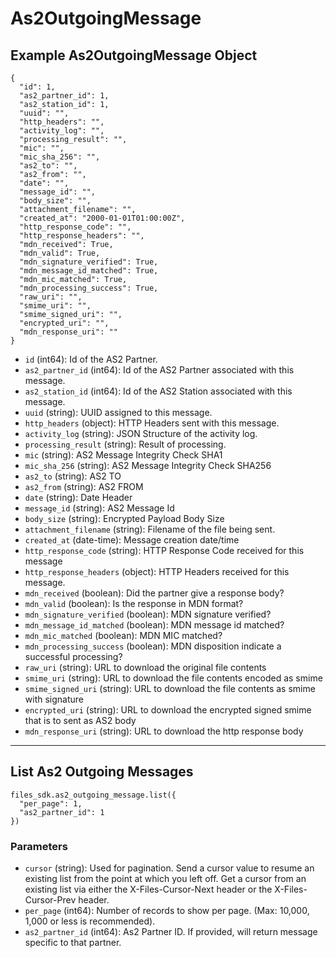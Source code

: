 # As2OutgoingMessage

## Example As2OutgoingMessage Object

```
{
  "id": 1,
  "as2_partner_id": 1,
  "as2_station_id": 1,
  "uuid": "",
  "http_headers": "",
  "activity_log": "",
  "processing_result": "",
  "mic": "",
  "mic_sha_256": "",
  "as2_to": "",
  "as2_from": "",
  "date": "",
  "message_id": "",
  "body_size": "",
  "attachment_filename": "",
  "created_at": "2000-01-01T01:00:00Z",
  "http_response_code": "",
  "http_response_headers": "",
  "mdn_received": True,
  "mdn_valid": True,
  "mdn_signature_verified": True,
  "mdn_message_id_matched": True,
  "mdn_mic_matched": True,
  "mdn_processing_success": True,
  "raw_uri": "",
  "smime_uri": "",
  "smime_signed_uri": "",
  "encrypted_uri": "",
  "mdn_response_uri": ""
}
```

* `id` (int64): Id of the AS2 Partner.
* `as2_partner_id` (int64): Id of the AS2 Partner associated with this message.
* `as2_station_id` (int64): Id of the AS2 Station associated with this message.
* `uuid` (string): UUID assigned to this message.
* `http_headers` (object): HTTP Headers sent with this message.
* `activity_log` (string): JSON Structure of the activity log.
* `processing_result` (string): Result of processing.
* `mic` (string): AS2 Message Integrity Check SHA1
* `mic_sha_256` (string): AS2 Message Integrity Check SHA256
* `as2_to` (string): AS2 TO
* `as2_from` (string): AS2 FROM
* `date` (string): Date Header
* `message_id` (string): AS2 Message Id
* `body_size` (string): Encrypted Payload Body Size
* `attachment_filename` (string): Filename of the file being sent.
* `created_at` (date-time): Message creation date/time
* `http_response_code` (string): HTTP Response Code received for this message
* `http_response_headers` (object): HTTP Headers received for this message.
* `mdn_received` (boolean): Did the partner give a response body?
* `mdn_valid` (boolean): Is the response in MDN format?
* `mdn_signature_verified` (boolean): MDN signature verified?
* `mdn_message_id_matched` (boolean): MDN message id matched?
* `mdn_mic_matched` (boolean): MDN MIC matched?
* `mdn_processing_success` (boolean): MDN disposition indicate a successful processing?
* `raw_uri` (string): URL to download the original file contents
* `smime_uri` (string): URL to download the file contents encoded as smime
* `smime_signed_uri` (string): URL to download the file contents as smime with signature
* `encrypted_uri` (string): URL to download the encrypted signed smime that is to sent as AS2 body
* `mdn_response_uri` (string): URL to download the http response body


---

## List As2 Outgoing Messages

```
files_sdk.as2_outgoing_message.list({
  "per_page": 1,
  "as2_partner_id": 1
})
```

### Parameters

* `cursor` (string): Used for pagination.  Send a cursor value to resume an existing list from the point at which you left off.  Get a cursor from an existing list via either the X-Files-Cursor-Next header or the X-Files-Cursor-Prev header.
* `per_page` (int64): Number of records to show per page.  (Max: 10,000, 1,000 or less is recommended).
* `as2_partner_id` (int64): As2 Partner ID.  If provided, will return message specific to that partner.
